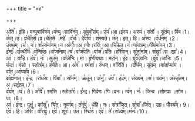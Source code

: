 +++
title = "०४"

+++


  
अ꣡ति꣢꣯। इ꣣हि। मन्युषावि꣡ण꣢म्।म꣣न्यु।सावि꣡न꣢म्। सु꣣षुवाँ꣡स꣢म्। उ꣡प꣢꣯।आ।इ꣣रय। अस्य꣢। रा꣣तौ꣢ । सु꣣त꣢म्। पि꣣ब।1।  
क꣢त्।उ꣣। प्र꣡चे꣢꣯तसे।प्र।चे꣣तसे ।महे꣢ ।व꣡चः꣢꣯। दे꣣वा꣡य꣢। श꣣स्यते। त꣢त्। इत्। हि। अ꣣स्य ।व꣡र्ध꣢꣯नम् ।2।  
उ꣣क्थ꣢म् ।च꣣। न꣢। श꣣स्य꣡मा꣢नम्।न।अ꣡गोः꣢꣯।अ।गोः꣣।रयिः꣢।आ।चि꣣केत।न꣢।गा꣣यत्रम्।गी꣣य꣡मा꣢नम्।3।  
इ꣡न्द्रः꣢꣯।उ꣣क्थे꣡भिः꣢।म꣡न्दि꣢꣯ष्ठः।वा꣡जा꣢꣯नाम्।च꣣।वा꣡ज꣢꣯पतिः।वा꣡ज꣢꣯।प꣣तिः।ह꣡रि꣢꣯वान्। सु꣣ता꣢ना꣢म्। स꣡खा꣢꣯।स।खा꣣।4।  
आ꣢ । या꣣हि। उ꣡प꣢꣯। नः꣣ ।सुत꣢म् ।वा꣡जे꣢꣯भिः। मा। हृ꣣णीयथाः। महा꣢न्। इ꣣व। यु꣡व꣢꣯जानिः ।यु꣡व꣢꣯।जा꣣निः ।5।  
क꣣दा꣢। व꣣सो । स्तोत्र꣢म्। ह꣡र्य꣢꣯ते। आ। अ꣡व꣢꣯ । श्म꣣शा꣢। रु꣣धत्। वा꣡रिति꣢। ।दी꣣र्घ꣢म्। सु꣣त꣢म् ।वा꣣ता꣡प्या꣢य ।वा꣣त।आ꣡प्या꣢꣯य।6।  
ब्रा꣡ह्म꣢꣯णात्। इ꣣न्द्र ।रा꣡ध꣢꣯सः। पि꣡बा꣢꣯ । सो꣡म꣢꣯म्। ऋ꣣तू꣢न्। अ꣡नु꣢꣯। त꣡व꣢꣯। इ꣣द꣢म्। स꣣ख्य꣢म् ।स꣣। ख्य꣢म्। अ꣡स्तृ꣢꣯तम्।अ।स्तृ꣣तम्।7।  
व꣣य꣢म् ।घ꣣। ते। अ꣡पि꣢꣯। स्म꣣सि ।स्तोता꣡रः꣢। इ꣣न्द्र। गिर्वणः।गिः।वनः। त्व꣢म्। नः꣣। जिन्व ।सोमपाः ।सोम।पाः ।8।  
आ꣢। इ꣣न्द्र। पृक्षु꣢। का꣡सु꣢꣯। चि꣣त्। नृम्ण꣢म्। त꣣नू꣡षु꣢। धे꣣हि। नः। स꣡त्रा꣢꣯जित्। स꣡त्रा꣢꣯।जि꣣त्। उग्र। पौँ꣡स्य꣢꣯म्। 9।  
ए꣣व꣢। हि। अ꣡सि꣢꣯। वी꣣रयुः꣢। ए꣣व꣢। शू꣣रः꣢। उ꣣त꣢। स्थि꣣रः꣢। ए꣣व꣢। ते꣣।रा꣡ध्य꣢꣯म्।म꣡नः꣢꣯।10।

